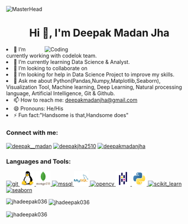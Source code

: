 ![MasterHead]( https://cutewallpaper.org/21x/fnu1nmige/Tips-that-Will-Help-Elevate-Your-Career-as-a-Data-Scientist.jpg)

<h1 align="center">Hi 👋, I'm Deepak Madan Jha</h1>
<img align="right" alt="Coding" width="400" src="https://www.element61.be/sites/default/files/img_competences/developer-dribbble.gif"

- 🔭 I’m currently working with codelok team.
- 🌱 I’m currently learning Data Science & Analyst.
- 👯 I’m looking to collaborate on
- 🤔 I’m looking for help in Data Science Project to improve my skills.
- 💬 Ask me about Python(Pandas,Numpy,Matplotlib,Seaborn), Visualization Tool, Machine learning, Deep Learning, Natural processing language, Artificial      Intelligence, Git & Github.
- 📫 How to reach me: deepakmadanjha@gmail.com 
- 😄 Pronouns: He/His
- ⚡ Fun fact:"Handsome is that,Handsome does"

<h3 align="left">Connect with me:</h3>
<p align="left">
<a href="https://twitter.com/deepak__madan" target="blank"><img align="center" src="https://raw.githubusercontent.com/rahuldkjain/github-profile-readme-generator/master/src/images/icons/Social/twitter.svg" alt="deepak__madan" height="30" width="40" /></a>
<a href="https://linkedin.com/in/deepakjha2510" target="blank"><img align="center" src="https://raw.githubusercontent.com/rahuldkjain/github-profile-readme-generator/master/src/images/icons/Social/linked-in-alt.svg" alt="deepakjha2510" height="30" width="40" /></a>
<a href="https://kaggle.com/deepakmadanjha" target="blank"><img align="center" src="https://raw.githubusercontent.com/rahuldkjain/github-profile-readme-generator/master/src/images/icons/Social/kaggle.svg" alt="deepakmadanjha" height="30" width="40" /></a>
</p>
<h3 align="left">Languages and Tools:</h3>
<p align="left"> <a href="https://git-scm.com/" target="_blank" rel="noreferrer"> <img src="https://www.vectorlogo.zone/logos/git-scm/git-scm-icon.svg" alt="git" width="40" height="40"/> </a> <a href="https://www.linux.org/" target="_blank" rel="noreferrer"> <img src="https://raw.githubusercontent.com/devicons/devicon/master/icons/linux/linux-original.svg" alt="linux" width="40" height="40"/> </a> <a href="https://www.mongodb.com/" target="_blank" rel="noreferrer"> <img src="https://raw.githubusercontent.com/devicons/devicon/master/icons/mongodb/mongodb-original-wordmark.svg" alt="mongodb" width="40" height="40"/> </a> <a href="https://www.microsoft.com/en-us/sql-server" target="_blank" rel="noreferrer"> <img src="https://www.svgrepo.com/show/303229/microsoft-sql-server-logo.svg" alt="mssql" width="40" height="40"/> </a> <a href="https://www.mysql.com/" target="_blank" rel="noreferrer"> <img src="https://raw.githubusercontent.com/devicons/devicon/master/icons/mysql/mysql-original-wordmark.svg" alt="mysql" width="40" height="40"/> </a> <a href="https://opencv.org/" target="_blank" rel="noreferrer"> <img src="https://www.vectorlogo.zone/logos/opencv/opencv-icon.svg" alt="opencv" width="40" height="40"/> </a> <a href="https://pandas.pydata.org/" target="_blank" rel="noreferrer"> <img src="https://raw.githubusercontent.com/devicons/devicon/2ae2a900d2f041da66e950e4d48052658d850630/icons/pandas/pandas-original.svg" alt="pandas" width="40" height="40"/> </a> <a href="https://www.python.org" target="_blank" rel="noreferrer"> <img src="https://raw.githubusercontent.com/devicons/devicon/master/icons/python/python-original.svg" alt="python" width="40" height="40"/> </a> <a href="https://scikit-learn.org/" target="_blank" rel="noreferrer"> <img src="https://upload.wikimedia.org/wikipedia/commons/0/05/Scikit_learn_logo_small.svg" alt="scikit_learn" width="40" height="40"/> </a> <a href="https://seaborn.pydata.org/" target="_blank" rel="noreferrer"> <img src="https://seaborn.pydata.org/_images/logo-mark-lightbg.svg" alt="seaborn" width="40" height="40"/> </a> </p>
<p><img align="left" src="https://github-readme-stats.vercel.app/api/top-langs?username=jhadeepak036&show_icons=true&locale=en&layout=compact" alt="jhadeepak036" /></p>
<p>&nbsp;<img align="center" src="https://github-readme-stats.vercel.app/api?username=jhadeepak036&show_icons=true&locale=en" alt="jhadeepak036" /></p>
<p><img align="center" src="https://github-readme-streak-stats.herokuapp.com/?user=jhadeepak036&" alt="jhadeepak036" /></p>
